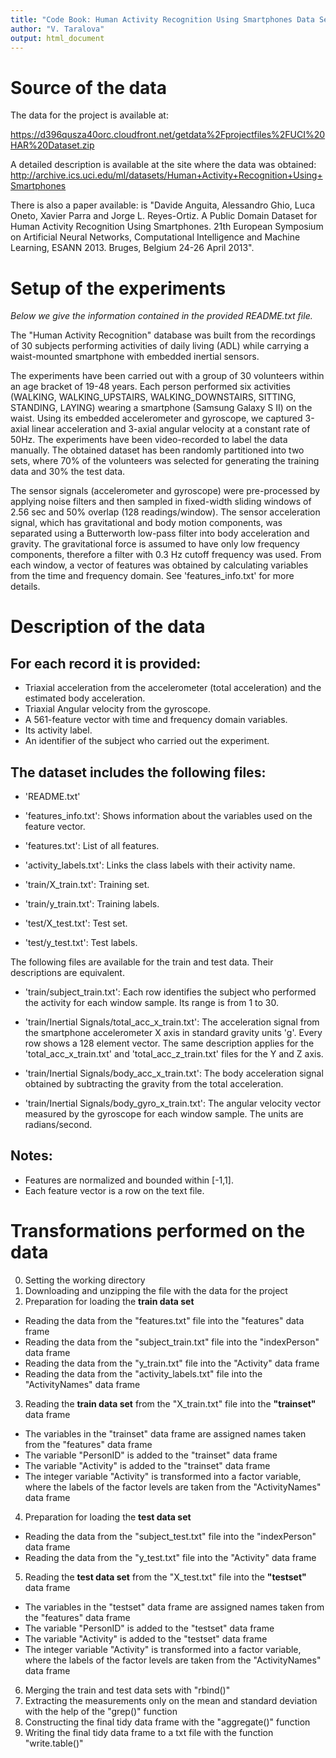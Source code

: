 ```yaml
---
title: "Code Book: Human Activity Recognition Using Smartphones Data Set "
author: "V. Taralova"
output: html_document
---
```



# Source of the data

The data for the project is available at:

<https://d396qusza40orc.cloudfront.net/getdata%2Fprojectfiles%2FUCI%20HAR%20Dataset.zip>

A detailed description is available at the site where the data was obtained:
<http://archive.ics.uci.edu/ml/datasets/Human+Activity+Recognition+Using+Smartphones> 

There is also a paper available: is "Davide Anguita, Alessandro Ghio, Luca Oneto, Xavier Parra and Jorge L. Reyes-Ortiz. A Public Domain Dataset for Human Activity Recognition Using Smartphones. 21th European Symposium on Artificial Neural Networks, Computational Intelligence and Machine Learning, ESANN 2013. Bruges, Belgium 24-26 April 2013".

# Setup of the experiments

*Below we give the information contained in the provided README.txt file.*

The "Human Activity Recognition" database was built from the recordings of 30 subjects performing activities of daily living (ADL) while carrying a waist-mounted smartphone with embedded inertial sensors.

The experiments have been carried out with a group of 30 volunteers within an age bracket of 19-48 years. Each person performed six activities (WALKING, WALKING_UPSTAIRS, WALKING_DOWNSTAIRS, SITTING, STANDING, LAYING) wearing a smartphone (Samsung Galaxy S II) on the waist. Using its embedded accelerometer and gyroscope, we captured 3-axial linear acceleration and 3-axial angular velocity at a constant rate of 50Hz. The experiments have been video-recorded to label the data manually. The obtained dataset has been randomly partitioned into two sets, where 70% of the volunteers was selected for generating the training data and 30% the test data. 

The sensor signals (accelerometer and gyroscope) were pre-processed by applying noise filters and then sampled in fixed-width sliding windows of 2.56 sec and 50% overlap (128 readings/window). The sensor acceleration signal, which has gravitational and body motion components, was separated using a Butterworth low-pass filter into body acceleration and gravity. The gravitational force is assumed to have only low frequency components, therefore a filter with 0.3 Hz cutoff frequency was used. From each window, a vector of features was obtained by calculating variables from the time and frequency domain. See 'features_info.txt' for more details. 


# Description of the data

## For each record it is provided:

- Triaxial acceleration from the accelerometer (total acceleration) and the estimated body acceleration.
- Triaxial Angular velocity from the gyroscope. 
- A 561-feature vector with time and frequency domain variables. 
- Its activity label. 
- An identifier of the subject who carried out the experiment.

## The dataset includes the following files:

- 'README.txt'

- 'features_info.txt': Shows information about the variables used on the feature vector.

- 'features.txt': List of all features.

- 'activity_labels.txt': Links the class labels with their activity name.

- 'train/X_train.txt': Training set.

- 'train/y_train.txt': Training labels.

- 'test/X_test.txt': Test set.

- 'test/y_test.txt': Test labels.

The following files are available for the train and test data. Their descriptions are equivalent. 

- 'train/subject_train.txt': Each row identifies the subject who performed the activity for each window sample. Its range is from 1 to 30. 

- 'train/Inertial Signals/total_acc_x_train.txt': The acceleration signal from the smartphone accelerometer X axis in standard gravity units 'g'. Every row shows a 128 element vector. The same description applies for the 'total_acc_x_train.txt' and 'total_acc_z_train.txt' files for the Y and Z axis. 

- 'train/Inertial Signals/body_acc_x_train.txt': The body acceleration signal obtained by subtracting the gravity from the total acceleration. 

- 'train/Inertial Signals/body_gyro_x_train.txt': The angular velocity vector measured by the gyroscope for each window sample. The units are radians/second. 

## Notes: 

- Features are normalized and bounded within [-1,1].
- Each feature vector is a row on the text file.


# Transformations performed on the data

0. Setting the working directory
1. Downloading and unzipping the file with the data for the project
2. Preparation for loading the **train data set**
  - Reading the data from the "features.txt" file into the "features" data frame
  - Reading the data from the "subject_train.txt" file into the "indexPerson" data frame
  - Reading the data from the "y_train.txt" file into the "Activity" data frame
  - Reading the data from the "activity_labels.txt" file into the "ActivityNames" data frame
3. Reading the **train data set** from the "X_train.txt" file into the **"trainset"** data frame
  - The variables in the "trainset" data frame are assigned names taken from the "features" data frame
  - The variable "PersonID" is added to the "trainset" data frame
  - The variable "Activity" is added to the "trainset" data frame
  - The integer variable "Activity" is transformed into a factor variable, where the labels of the factor levels are taken from the "ActivityNames" data frame
4. Preparation for loading the **test data set**
  - Reading the data from the "subject_test.txt" file into the "indexPerson" data frame
  - Reading the data from the "y_test.txt" file into the "Activity" data frame
5. Reading the **test data set** from the "X_test.txt" file into the **"testset"** data frame
  - The variables in the "testset" data frame are assigned names taken from the "features" data frame
  - The variable "PersonID" is added to the "testset" data frame
  - The variable "Activity" is added to the "testset" data frame
  - The integer variable "Activity" is transformed into a factor variable, where the labels of the factor levels are taken from the "ActivityNames" data frame
6. Merging the train and test data sets with "rbind()"
7. Extracting the measurements only on the mean and standard deviation with the help of the "grep()" function 
8. Constructing the final tidy data frame with the "aggregate()" function 
9. Writing the final tidy data frame to a txt file with the function "write.table()" 


